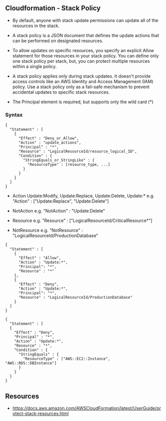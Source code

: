 ## Cloudformation - Stack Policy

- By default, anyone with stack update permissions can update all of the resources in the stack.

- A stack policy is a JSON document that defines the update actions that can be performed on designated resources.

- To allow updates on specific resources, you specify an explicit Allow statement for those resources in your stack policy. You can define only one stack policy per stack, but, you can protect multiple resources within a single policy.

- A stack policy applies only during stack updates. It doesn't provide access controls like an AWS Identity and Access Management (IAM) policy. Use a stack policy only as a fail-safe mechanism to prevent accidental updates to specific stack resources. 


- The Principal element is required, but supports only the wild card (*)

### Syntax

```
{
  "Statement" : [
    {
      "Effect" : "Deny_or_Allow",
      "Action" : "update_actions",
      "Principal" : "*",
      "Resource" : "LogicalResourceId/resource_logical_ID",
      "Condition" : {
        "StringEquals_or_StringLike" : {
          "ResourceType" : [resource_type, ...]
        }
      }
    }
  ]
}
```

- Action Update:Modify, Update:Replace, Update:Delete, Update:* e.g. "Action" : ["Update:Replace", "Update:Delete"]
- NotAction e.g. "NotAction" : "Update:Delete"

- Resource e.g. "Resource" : ["LogicalResourceId/CriticalResource*"]
- NotResource e.g. "NotResource" : "LogicalResourceId/ProductionDatabase"


```
{
  "Statement" : [
    {
      "Effect" : "Allow",
      "Action" : "Update:*",
      "Principal": "*",
      "Resource" : "*"
    },
    {
      "Effect" : "Deny",
      "Action" : "Update:*",
      "Principal": "*",
      "Resource" : "LogicalResourceId/ProductionDatabase"
    }
  ]
}
```

```
{
  "Statement" : [
  {
    "Effect" : "Deny",
    "Principal" : "*",
    "Action" : "Update:*",
    "Resource" : "*",
    "Condition" : {
      "StringEquals" : {
        "ResourceType" : ["AWS::EC2::Instance", "AWS::RDS::DBInstance"]
      }
    }
  }
}
```

## Resources

- https://docs.aws.amazon.com/AWSCloudFormation/latest/UserGuide/protect-stack-resources.html
